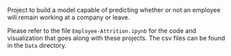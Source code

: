 Project to build a model capable of predicting whether or not an employee will remain working at a company or leave.

Please refer to the file `Employee-Attrition.ipynb` for the code and visualization that goes along with these projects. The csv files can be found in the `Data` directory.

